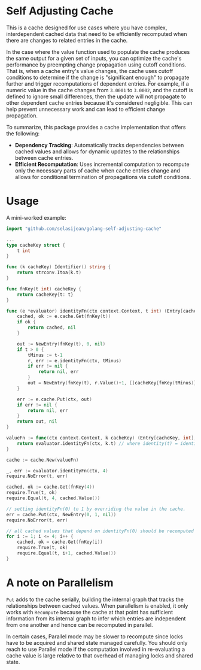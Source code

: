 # Self Adjusting Cache

This is a cache designed for use cases where you have complex, interdependent cached data that need to be efficiently recomputed when there are changes to related entries in the cache.

In the case where the value function used to populate the cache produces the same output for a given set of inputs, you can optimize the cache's performance by preempting change propagation using cutoff conditions. That is, when a cache entry's value changes, the cache uses cutoff conditions to determine if the change is "significant enough" to propagate further and trigger recomputations of dependent entries. For example, if a numeric value in the cache changes from `3.0001` to `3.0002`, and the cutoff is defined to ignore small differences, then the update will not propagate to other dependent cache entries because it's considered negligible. This can help prevent unnecessary work and can lead to efficient change propagation.

To summarize, this package provides a cache implementation that offers the following:

- **Dependency Tracking**: Automatically tracks dependencies between cached values and allows for dynamic updates to the relationships between cache entries.
- **Efficient Recomputation**: Uses incremental computation to recompute only the necessary parts of cache when cache entries change and allows for conditional termination of propagations via cutoff conditions.

# Usage

A mini-worked example:

```go
import "github.com/selasijean/golang-self-adjusting-cache"

...
type cacheKey struct {
	t int
}

func (k cacheKey) Identifier() string {
	return strconv.Itoa(k.t)
}

func fnKey(t int) cacheKey {
	return cacheKey{t: t}
}

func (e *evaluator) identityFn(ctx context.Context, t int) (Entry[cacheKey, int], error) {
	cached, ok := e.cache.Get(fnKey(t))
	if ok {
		return cached, nil
	}

	out := NewEntry(fnKey(t), 0, nil)
	if t > 0 {
		tMinus := t-1
		r, err := e.identityFn(ctx, tMinus)
		if err != nil {
			return nil, err
		}
		out = NewEntry(fnKey(t), r.Value()+1, []cacheKey{fnKey(tMinus)})
	}

	err := e.cache.Put(ctx, out)
	if err != nil {
		return nil, err
	}
	return out, nil
}

valueFn := func(ctx context.Context, k cacheKey) (Entry[cacheKey, int], error) {
	return evaluator.identityFn(ctx, k.t) // where identity(t) = identity(t-1) + 1 where identity(0) = 0.
}

cache := cache.New(valueFn)

_, err := evaluator.identityFn(ctx, 4)
require.NoError(t, err)

cached, ok := cache.Get(fnKey(4))
require.True(t, ok)
require.Equal(t, 4, cached.Value())

// setting identityFn(0) to 1 by overriding the value in the cache.
err = cache.Put(ctx, NewEntry(0, 1, nil))
require.NoError(t, err)

// all cached values that depend on identityFn(0) should be recomputed and their values offset by 1.
for i := 1; i <= 4; i++ {
	cached, ok = cache.Get(fnKey(i))
	require.True(t, ok)
	require.Equal(t, i+1, cached.Value())
}

```

# A note on Parallelism

`Put` adds to the cache serially, building the internal graph that tracks the relationships between cached values. When parallelism is enabled, it only works with `Recompute` because the cache at that point has sufficient information from its internal graph to infer which entries are independent from one another and hence can be recomputed in parallel.

In certain cases, Parallel mode may be slower to recompute since locks have to be acquired and shared state managed carefully. You should only reach to use Parallel mode if the computation involved in re-evaluating a cache value is large relative to that overhead of managing locks and shared state.
